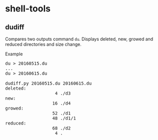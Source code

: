# shell-tools

## dudiff

Compares two outputs command `du`. Displays deleted, new, growed and reduced directories and size change.

Example
<pre>
du > 20160515.du
...
du > 20160615.du

dudiff.py 20160515.du 20160615.du
deleted:
                   4 ./d3
new:
                  16 ./d4
growed:
                  52 ./d1
                  48 ./d1/1
reduced:
                  68 ./d2
                   4 .
</pre>

